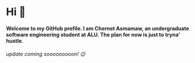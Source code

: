 <h1> Hi 👋 </h1>

<h4> Welcome to my GitHub profile. I am Chernet Asmamaw, an undergraduate software engineering student at ALU. The plan for now is just to tryna' hustle. </h4>

<h6> update coming sooooooooon! 😉</h6>

<!--
**ChernetAsmamaw/ChernetAsmamaw** is a ✨ _special_ ✨ repository because its `README.md` (this file) appears on your GitHub profile.

Here are some ideas to get you started:

- 🔭 I’m currently working on ...
- 🌱 I’m currently learning ...
- 👯 I’m looking to collaborate on ...
- 🤔 I’m looking for help with ...
- 💬 Ask me about ...
- 📫 How to reach me: ...
- 😄 Pronouns: ...
- ⚡ Fun fact: ...
-->
